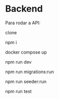 # Backend
Para rodar a API:

clone

npm i

docker compose up

npm run dev

npm run migrations:run

npm run seeder:run

npm run test
